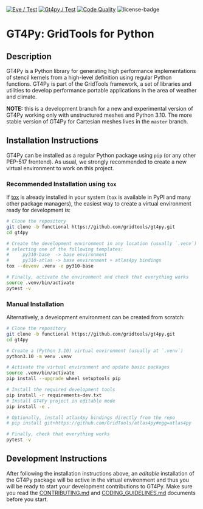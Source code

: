 [![Eve / Test](https://github.com/GridTools/gt4py/actions/workflows/eve_test.yml/badge.svg?branch=functional)](https://github.com/GridTools/gt4py/actions/workflows/eve_test.yml)
[![Gt4py / Test](https://github.com/GridTools/gt4py/actions/workflows/gt4py_test.yml/badge.svg?branch=functional)](https://github.com/GridTools/gt4py/actions/workflows/gt4py_test.yml)
[![Code Quality](https://github.com/GridTools/gt4py/actions/workflows/code_quality.yml/badge.svg?branch=functional)](https://github.com/GridTools/gt4py/actions/workflows/code_quality.yml)
![license-badge](https://img.shields.io/github/license/GridTools/gt4py)


# GT4Py: GridTools for Python

## Description

GT4Py is a Python library for generating high performance implementations
of stencil kernels from a high-level definition using regular Python
functions. GT4Py is part of the GridTools framework, a set of libraries
and utilities to develop performance portable applications in the area
of weather and climate.

**NOTE:** this is a development branch for a new and experimental version
of GT4Py working only with unstructured meshes and Python 3.10. The more
stable version of GT4Py for Cartesian meshes lives in the `master` branch.


## Installation Instructions

GT4Py can be installed as a regular Python package using `pip` (or any
other PEP-517 frontend). As usual, we strongly recommended to create a
new virtual environment to work on this project.

### Recommended Installation using `tox`

If [tox](https://tox.wiki/en/latest/) is already installed in your system (``tox`` is available in PyPI and many other package managers), the easiest way to create a virtual environment ready for development is:

```bash
# Clone the repository
git clone -b functional https://github.com/gridtools/gt4py.git
cd gt4py

# Create the development environment in any location (usually `.venv`)
# selecting one of the following templates:
#     py310-base  -> base environment
#     py310-atlas -> base environment + atlas4py bindings
tox --devenv .venv -e py310-base

# Finally, activate the environment and check that everything works
source .venv/bin/activate
pytest -v
```

### Manual Installation

Alternatively, a development environment can be created from scratch:

```bash
# Clone the repository
git clone -b functional https://github.com/gridtools/gt4py.git
cd gt4py

# Create a (Python 3.10) virtual environment (usually at `.venv`)
python3.10 -m venv .venv

# Activate the virtual environment and update basic packages
source .venv/bin/activate
pip install --upgrade wheel setuptools pip

# Install the required development tools
pip install -r requirements-dev.txt
# Install GT4Py project in editable mode
pip install -e .

# Optionally, install atlas4py bindings directly from the repo
# pip install git+https://github.com/GridTools/atlas4py#egg=atlas4py

# Finally, check that everything works
pytest -v
```

## Development Instructions

After following the installation instructions above, an _editable_  installation
of the GT4Py package will be active in the virtual environment and thus you will be ready to start your development contributions to GT4Py. Make sure you read the [CONTRIBUTING.md](CONTRIBUTING.md) and [CODING_GUIDELINES.md](CODING_GUIDELINES.md) documents before you start.

